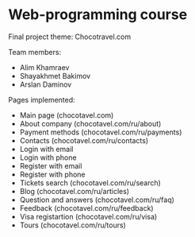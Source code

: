 # Web-programming course

Final project theme: Chocotravel.com

Team members:

-   Alim Khamraev
-   Shayakhmet Bakimov
-   Arslan Daminov

Pages implemented:

-   Main page (chocotavel.com)
-   About company (chocotavel.com/ru/about)
-   Payment methods (chocotavel.com/ru/payments)
-   Contacts (chocotavel.com/ru/contacts)
-   Login with email
-   Login with phone
-   Register with email
-   Register with phone
-   Tickets search (chocotavel.com/ru/search)
-   Blog (chocotavel.com/ru/articles)
-   Question and answers (chocotavel.com/ru/faq)
-   Feedback (chocotavel.com/ru/feedback)
-   Visa registartion (chocotavel.com/ru/visa)
-   Tours (chocotavel.com/ru/tours)
